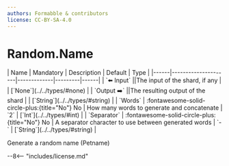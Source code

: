 ```yaml
---
authors: Formabble & contributors
license: CC-BY-SA-4.0
---
```



# Random.Name

<div class="sh-parameters" markdown="1">
| Name | Mandatory | Description | Default | Type |
|------|---------------------|-------------|---------|------|
| `⬅️ Input` ||The input of the shard, if any | | [`None`](../../types/#none) |
| `Output ➡️` ||The resulting output of the shard | | [`String`](../../types/#string) |
| `Words` | :fontawesome-solid-circle-plus:{title="No"} No  | How many words to generate and concatenate | `2` | [`Int`](../../types/#int) |
| `Separator` | :fontawesome-solid-circle-plus:{title="No"} No  | A separator character to use between generated words | `-` | [`String`](../../types/#string) |

</div>

Generate a random name (Petname)

--8<-- "includes/license.md"

